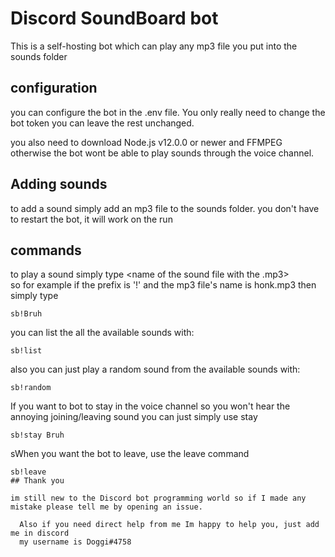 # Discord SoundBoard bot

This is a self-hosting bot which can play any mp3 file you put into the sounds folder


## configuration

you can configure the bot in the .env file. You only really need to change the bot token you can leave the rest unchanged.

you also need to download Node.js v12.0.0 or newer and FFMPEG otherwise the bot wont be able to play sounds through the voice channel.

## Adding sounds

to add a sound simply add an mp3 file to the sounds folder. you don't have to restart the bot, it will work on the run

## commands

to play a sound simply type <prefix><name of the sound file with the .mp3>  
so for example if the prefix is '!' and the mp3 file's name is honk.mp3 then simply type  
```
sb!Bruh
```
you can list the all the available sounds with:
```
sb!list
```
also you can just play a random sound from the available sounds with:
```
sb!random
```
If you want to bot to stay in the voice channel so you won't hear the annoying joining/leaving sound you can just simply use <prefix> stay <sound name>
```
sb!stay Bruh
```
sWhen you want the bot to leave, use the leave command
```
sb!leave
## Thank you

im still new to the Discord bot programming world so if I made any mistake please tell me by opening an issue.  
  
  Also if you need direct help from me Im happy to help you, just add me in discord  
  my username is Doggi#4758

